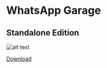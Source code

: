# WhatsApp Garage
## Standalone Edition
![alt text](https://github.com/devstrooptechnologies/WhatsAppGarageStandaloneRelease/blob/main/banner-1.png?raw=true)


[Download](https://github.com/devstrooptechnologies/WhatsAppGarageStandaloneRelease/blob/main/setup.exe?raw=true)

